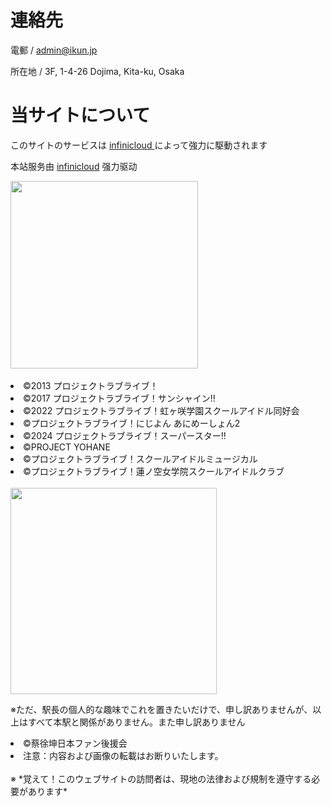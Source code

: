 # 連絡先

電郵 / admin@ikun.jp

所在地 / 3F, 1-4-26 Dojima, Kita-ku, Osaka

# 当サイトについて

このサイトのサービスは [infinicloud ](https://infinicloud.com/) によって強力に駆動されます

本站服务由 [infinicloud](https://infinicloud.com/) 强力驱动

<img src="https://infinicloud.com/service-assets/img/common/isms-logo.jpg" width="300">
</br></br>

<li>©2013 プロジェクトラブライブ！</li>
        <li>©2017 プロジェクトラブライブ！サンシャイン!!</li>
        <li>©2022 プロジェクトラブライブ！虹ヶ咲学園スクールアイドル同好会</li>
        <li>©プロジェクトラブライブ！にじよん あにめーしょん2</li>
        <li>©2024 プロジェクトラブライブ！スーパースター!!</li>
        <li>©PROJECT YOHANE</li>
        <li>©プロジェクトラブライブ！スクールアイドルミュージカル</li>
        <li>©プロジェクトラブライブ！蓮ノ空女学院スクールアイドルクラブ</li>
        </br><img src="https://yun.ikun.jp/img/ikun-db.jpg" width="330">
        
※ただ、駅長の個人的な趣味でこれを置きたいだけで、申し訳ありませんが、以上はすべて本駅と関係がありません。また申し訳ありません</br>
<li>©蔡徐坤日本ファン後援会</li>
<li>注意：内容および画像の転載はお断りいたします。</li>
</br>
※ *覚えて！このウェブサイトの訪問者は、現地の法律および規制を遵守する必要があります*
